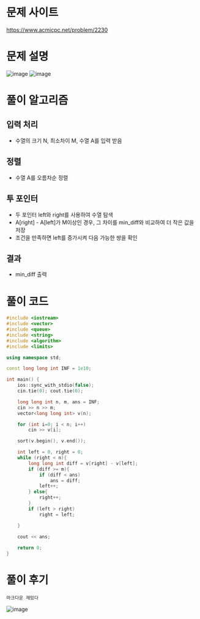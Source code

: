 # 문제 사이트
https://www.acmicpc.net/problem/2230

# 문제 설명

![image](https://github.com/user-attachments/assets/0738f53e-ee6f-435e-9f50-53666fc8f1e7)
![image](https://github.com/user-attachments/assets/9737a299-8e69-4638-bbed-cb9510be6137)

# 풀이 알고리즘
## 입력 처리
- 수열의 크기 N, 최소차이 M, 수열 A를 입력 받음
  
## 정렬
- 수열 A를 오름차순 정렬
  
## 투 포인터
- 두 포인터 left와 right를 사용하여 수열 탐색
- A[right] - A[left]가 M이상인 경우, 그 차이를 min_diff와 비교하여 더 작은 값을 저장
- 조건을 만족하면 left를 증가시켜 다음 가능한 쌍을 확인

## 결과
- min_diff 출력

# 풀이 코드

```cpp
#include <iostream> 
#include <vector>
#include <queue> 
#include <string>
#include <algorithm>
#include <limits>

using namespace std;

const long long int INF = 1e10;

int main() {
    ios::sync_with_stdio(false);
    cin.tie(0); cout.tie(0);

    long long int n, m, ans = INF;
    cin >> n >> m;
    vector<long long int> v(n);

    for (int i=0; i < n; i++)
        cin >> v[i];

    sort(v.begin(), v.end());

    int left = 0, right = 0;
    while (right < n){
        long long int diff = v[right] - v[left];
        if (diff >= m){
            if (diff < ans)
                ans = diff;
            left++;
        } else{
            right++;
        }
        if (left > right)
            right = left;

    }

    cout << ans;
    
    return 0;
}
```

# 풀이 후기

    마크다운 재밌다
    
![image](https://github.com/user-attachments/assets/c0deef57-4c1a-4ee9-bf6c-23fbbd462180)

